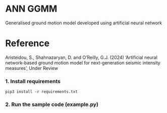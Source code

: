 # ANN GGMM
 Generalised ground motion model developed using artificial neural network

# Reference
Aristeidou, S., Shahnazaryan, D. and O’Reilly, G.J. (2024) ‘Artificial neural network-based ground motion model for next-generation seismic intensity measures’, Under Review

### 1. Install requirements

```shell
pip3 install -r requirements.txt
```

### 2. Run the sample code (example.py)
